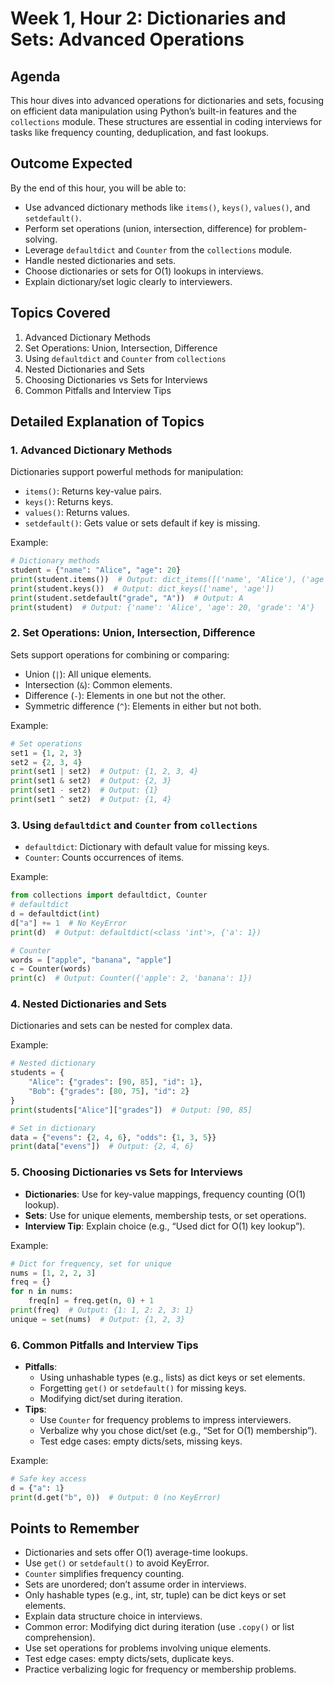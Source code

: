# Week 1, Hour 2: Dictionaries and Sets: Advanced Operations

## Agenda
This hour dives into advanced operations for dictionaries and sets, focusing on efficient data manipulation using Python’s built-in features and the `collections` module. These structures are essential in coding interviews for tasks like frequency counting, deduplication, and fast lookups.

## Outcome Expected
By the end of this hour, you will be able to:
- Use advanced dictionary methods like `items()`, `keys()`, `values()`, and `setdefault()`.
- Perform set operations (union, intersection, difference) for problem-solving.
- Leverage `defaultdict` and `Counter` from the `collections` module.
- Handle nested dictionaries and sets.
- Choose dictionaries or sets for O(1) lookups in interviews.
- Explain dictionary/set logic clearly to interviewers.

## Topics Covered
1. Advanced Dictionary Methods
2. Set Operations: Union, Intersection, Difference
3. Using `defaultdict` and `Counter` from `collections`
4. Nested Dictionaries and Sets
5. Choosing Dictionaries vs Sets for Interviews
6. Common Pitfalls and Interview Tips

## Detailed Explanation of Topics

### 1. Advanced Dictionary Methods
Dictionaries support powerful methods for manipulation:
- `items()`: Returns key-value pairs.
- `keys()`: Returns keys.
- `values()`: Returns values.
- `setdefault()`: Gets value or sets default if key is missing.

Example:
```python
# Dictionary methods
student = {"name": "Alice", "age": 20}
print(student.items())  # Output: dict_items([('name', 'Alice'), ('age', 20)])
print(student.keys())  # Output: dict_keys(['name', 'age'])
print(student.setdefault("grade", "A"))  # Output: A
print(student)  # Output: {'name': 'Alice', 'age': 20, 'grade': 'A'}
```

### 2. Set Operations: Union, Intersection, Difference
Sets support operations for combining or comparing:
- Union (`|`): All unique elements.
- Intersection (`&`): Common elements.
- Difference (`-`): Elements in one but not the other.
- Symmetric difference (`^`): Elements in either but not both.

Example:
```python
# Set operations
set1 = {1, 2, 3}
set2 = {2, 3, 4}
print(set1 | set2)  # Output: {1, 2, 3, 4}
print(set1 & set2)  # Output: {2, 3}
print(set1 - set2)  # Output: {1}
print(set1 ^ set2)  # Output: {1, 4}
```

### 3. Using `defaultdict` and `Counter` from `collections`
- `defaultdict`: Dictionary with default value for missing keys.
- `Counter`: Counts occurrences of items.

Example:
```python
from collections import defaultdict, Counter
# defaultdict
d = defaultdict(int)
d["a"] += 1  # No KeyError
print(d)  # Output: defaultdict(<class 'int'>, {'a': 1})

# Counter
words = ["apple", "banana", "apple"]
c = Counter(words)
print(c)  # Output: Counter({'apple': 2, 'banana': 1})
```

### 4. Nested Dictionaries and Sets
Dictionaries and sets can be nested for complex data.

Example:
```python
# Nested dictionary
students = {
    "Alice": {"grades": [90, 85], "id": 1},
    "Bob": {"grades": [80, 75], "id": 2}
}
print(students["Alice"]["grades"])  # Output: [90, 85]

# Set in dictionary
data = {"evens": {2, 4, 6}, "odds": {1, 3, 5}}
print(data["evens"])  # Output: {2, 4, 6}
```

### 5. Choosing Dictionaries vs Sets for Interviews
- **Dictionaries**: Use for key-value mappings, frequency counting (O(1) lookup).
- **Sets**: Use for unique elements, membership tests, or set operations.
- **Interview Tip**: Explain choice (e.g., “Used dict for O(1) key lookup”).

Example:
```python
# Dict for frequency, set for unique
nums = [1, 2, 2, 3]
freq = {}
for n in nums:
    freq[n] = freq.get(n, 0) + 1
print(freq)  # Output: {1: 1, 2: 2, 3: 1}
unique = set(nums)  # Output: {1, 2, 3}
```

### 6. Common Pitfalls and Interview Tips
- **Pitfalls**:
  - Using unhashable types (e.g., lists) as dict keys or set elements.
  - Forgetting `get()` or `setdefault()` for missing keys.
  - Modifying dict/set during iteration.
- **Tips**:
  - Use `Counter` for frequency problems to impress interviewers.
  - Verbalize why you chose dict/set (e.g., “Set for O(1) membership”).
  - Test edge cases: empty dicts/sets, missing keys.

Example:
```python
# Safe key access
d = {"a": 1}
print(d.get("b", 0))  # Output: 0 (no KeyError)
```

## Points to Remember
- Dictionaries and sets offer O(1) average-time lookups.
- Use `get()` or `setdefault()` to avoid KeyError.
- `Counter` simplifies frequency counting.
- Sets are unordered; don’t assume order in interviews.
- Only hashable types (e.g., int, str, tuple) can be dict keys or set elements.
- Explain data structure choice in interviews.
- Common error: Modifying dict during iteration (use `.copy()` or list comprehension).
- Use set operations for problems involving unique elements.
- Test edge cases: empty dicts/sets, duplicate keys.
- Practice verbalizing logic for frequency or membership problems.